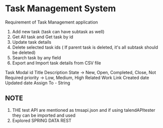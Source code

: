 # Task Management System

Requirement of Task Management application
1. Add new task (task can have subtask as well)
2. Get All task and Get task by id
3. Update task details
4. Delete selected task ids ( If parent task is deleted, it's all subtask should be deleted)
5. Search task by any field
6. Export and Import task details from CSV file

Task Modal
id
Title
Description
State -> New, Open, Completed, Close, Not Required
priority -> Low, Medium, High
Related Work Link
Created date
Updated date
Assign To - String 

## NOTE
1. THE test API are mentioned as tmsapi.json and if using talendAPItester they can be imported and used
2. Explored SPRING DATA REST
